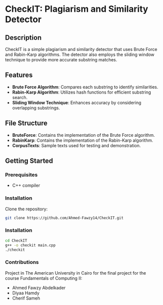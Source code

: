 # CheckIT: Plagiarism and Similarity Detector

## Description
CheckIT is a simple plagiarism and similarity detector that uses Brute Force and Rabin-Karp algorithms. The detector also employs the sliding window technique to provide more accurate substring matches.

## Features
- **Brute Force Algorithm**: Compares each substring to identify similarities.
- **Rabin-Karp Algorithm**: Utilizes hash functions for efficient substring search.
- **Sliding Window Technique**: Enhances accuracy by considering overlapping substrings.

## File Structure
- **BruteForce**: Contains the implementation of the Brute Force algorithm.
- **RabinKarp**: Contains the implementation of the Rabin-Karp algorithm.
- **CorpusTexts**: Sample texts used for testing and demonstration.

## Getting Started

### Prerequisites
- C++ compiler

### Installation
Clone the repository:
```sh
git clone https://github.com/Ahmed-Fawzy14/CheckIT.git
```
### Installation
```sh
cd CheckIT
g++ -o checkit main.cpp
./checkit
```

### Contributions
Project in The American University in Cairo for the final project for the course Fundamentals of Computing II:
- Ahmed Fawzy Abdelkader
- Diyaa Hamdy
- Cherif Sameh
